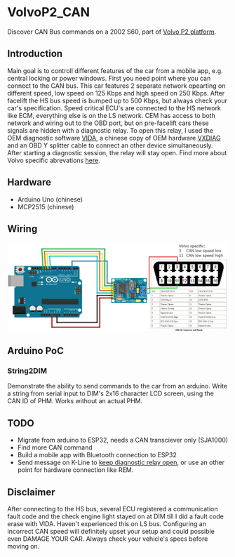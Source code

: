 # VolvoP2_CAN

Discover CAN Bus commands on a 2002 S60, part of [Volvo P2 platform](https://en.wikipedia.org/wiki/Volvo_P2_platform).

## Introduction

Main goal is to controll different features of the car from a mobile app, e.g. central locking or power windows. First you need point where you can connect to the CAN bus. This car features 2 separate network opearting on different speed, low speed on 125 Kbps and high speed on 250 Kbps. After facelift the HS bus speed is bumped up to 500 Kbps, but always check your car's specification. Speed critical ECU's are connected to the HS network like ECM, everything else is on the LS network. CEM has access to both network and wiring out to the OBD port, but on pre-facelift cars these signals are hidden with a diagnostic relay. To open this relay, I used the OEM diagnostic software [VIDA](https://www.volvoforums.org.uk/showthread.php?t=304063), a chinese copy of OEM hardware [VXDIAG](https://www.aliexpress.com/item/4000212452021.html) and an OBD Y splitter cable to connect an other device simultaneously. After starting a diagnostic session, the relay will stay open. Find more about Volvo specific abrevations [here](https://vidaresources.volvocars.biz/help-wbt/us/d9e40753e31bdbd9c0a801cc34911143.htm).

## Hardware

- Arduino Uno (chinese)
- MCP2515 (chinese)

## Wiring

![arduino mcp2515 obd wiring](https://github.com/martonn98/VolvoP2_CAN/blob/main/img/arduino-mcp-obd-wiring.png?raw=true)

## Arduino PoC

### String2DIM

Demonstrate the ability to send commands to the car from an arduino. Write a string from serial input to DIM's 2x16 character LCD screen, using the CAN ID of PHM. Works without an actual PHM.

## TODO

- Migrate from arduino to ESP32, needs a CAN transciever only (SJA1000)
- Find more CAN command
- Build a mobile app with Bluetooth connection to ESP32
- Send message on K-Line to [keep diagnostic relay open](https://www.swedespeed.com/threads/connecting-to-canbus-via-obdii.135397/), or use an other point for hardware connection like REM.

## Disclaimer

After connecting to the HS bus, several ECU registered a communication fault code and the check engine light stayed on at DIM till I did a fault code erase with VIDA. Haven't experienced this on LS bus. Configuring an incorrect CAN speed will definitely upset your setup and could possible even DAMAGE YOUR CAR. Always check your vehicle's specs before moving on.

